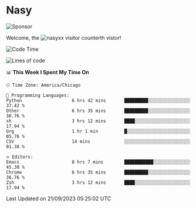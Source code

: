 # Nasy

<!--
<p align="center">
<img height="200" src="https://github-readme-stats.vercel.app/api?username=nasyxx&count_private=true&show_icons=true&theme=dracula&include_all_commits=true"/>
<img height="200" src="https://github-readme-stats.vercel.app/api/top-langs/?username=nasyxx&theme=dracula&hide=html,jupyter+notebook&count_private=true&show_icons=true"/>
</p>

  
----------------
-->

![Sponsor](https://img.shields.io/static/v1.svg?label=Sponsor&message=%E2%9D%A4&logo=GitHub&style=flat&color=pink)
 
Welcome, the ![nasyxx visitor counter](https://count.getloli.com/get/@nasyxx?theme=rule34)th vistor!
 
<!--START_SECTION:waka-->
![Code Time](http://img.shields.io/badge/Code%20Time-3%2C701%20hrs%2051%20mins-blue)

![Lines of code](https://img.shields.io/badge/From%20Hello%20World%20I%27ve%20Written-6.3%20million%20lines%20of%20code-blue)

📊 **This Week I Spent My Time On** 

```text
🕑︎ Time Zone: America/Chicago

💬 Programming Languages: 
Python                   6 hrs 42 mins       █████████░░░░░░░░░░░░░░░░   37.42 % 
Other                    6 hrs 35 mins       █████████░░░░░░░░░░░░░░░░   36.76 % 
sh                       3 hrs 12 mins       ████░░░░░░░░░░░░░░░░░░░░░   17.94 % 
Org                      1 hr 1 min          █░░░░░░░░░░░░░░░░░░░░░░░░   05.76 % 
CSV                      14 mins             ░░░░░░░░░░░░░░░░░░░░░░░░░   01.38 % 

🔥 Editors: 
Emacs                    8 hrs 7 mins        ███████████░░░░░░░░░░░░░░   45.30 % 
Chrome                   6 hrs 35 mins       █████████░░░░░░░░░░░░░░░░   36.76 % 
Zsh                      3 hrs 12 mins       ████░░░░░░░░░░░░░░░░░░░░░   17.94 % 
```


 Last Updated on 21/09/2023 05:25:02 UTC
<!--END_SECTION:waka-->

<!-- ![visitors](https://visitor-badge.laobi.icu/badge?page_id=nasyxx.nasyxx) -->
